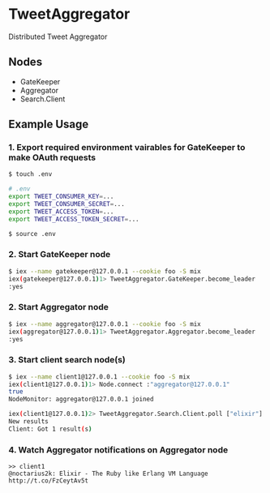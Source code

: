 # TweetAggregator

Distributed Tweet Aggregator


## Nodes

- GateKeeper
- Aggregator
- Search.Client


## Example Usage

### 1. Export required environment vairables for GateKeeper to make OAuth requests

```bash
$ touch .env

# .env
export TWEET_CONSUMER_KEY=...
export TWEET_CONSUMER_SECRET=...
export TWEET_ACCESS_TOKEN=...
export TWEET_ACCESS_TOKEN_SECRET=...

$ source .env
```


### 2. Start GateKeeper node

```bash
$ iex --name gatekeeper@127.0.0.1 --cookie foo -S mix
iex(gatekeeper@127.0.0.1)1> TweetAggregator.GateKeeper.become_leader
:yes
```

### 2. Start Aggregator node

```bash
$ iex --name aggregator@127.0.0.1 --cookie foo -S mix
iex(aggregator@127.0.0.1)1> TweetAggregator.Aggregator.become_leader
:yes
```

### 3. Start client search node(s)

```bash
$ iex --name client1@127.0.0.1 --cookie foo -S mix
iex(client1@127.0.0.1)1> Node.connect :"aggregator@127.0.0.1"
true
NodeMonitor: aggregator@127.0.0.1 joined

iex(client1@127.0.0.1)2> TweetAggregator.Search.Client.poll ["elixir"]
New results
Client: Got 1 result(s)
```

### 4. Watch Aggregator notifications on Aggregator node

```
>> client1
@noctarius2k: Elixir - The Ruby like Erlang VM Language http://t.co/FzCeytAv5t
```



